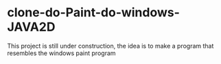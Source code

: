 # clone-do-Paint-do-windows-JAVA2D
This project is still under construction, the idea is to make a program that resembles the windows paint program
